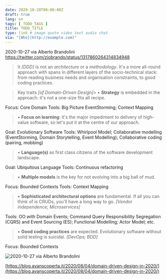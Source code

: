 ```yaml
---
date: 2020-10-28T00:00:00Z
draft: true
lang: en
tags: [ TODO_TAGS ]
title: TODO_TITLE
type: link # image quote video text audio chat
via: "[Who](http://example.com)"
---
```



2020-10-27 via Alberto Brandolini
https://twitter.com/ziobrando/status/1317860264314834948

> It *[DDD]* is not an *architecture* or a *methodology*. It's a more all-round approach with spans in different layers of the socio-technical stack: from reading business needs and organisation constraints, to good coding practices.

> Key traits *[of Domain-Driven Design]*>
> • **Strategy** is embedded in the approach: it's not a one-size fits all recipe.

Focus: Core Domain
Tools: Big Picture EventStorming; Context Mapping

> • **Focus on learning**: it's the major impediment to delivery of high-value software, so let's put it at the centre of our approach.

Goal: Evolutionary Software
Tools: Whirlpool Model; Collaborative modelling (EventStorming, Domain Storytelling, Event Modelling); Collaborative coding (pairing, mobbing)
 
> • **Language(s)** as first class citizens of the software development landscape.

Goal: Ubiquitous Language
Tools: Continuous refactoring

> • **Multiple models** is the key for not evolving into a big ball of mud. 

Focus: Bounded Contexts
Tools: Context Mapping

> • **Sophisticated architectural options** are fundamental. If all you can think of is CRUDs, you'll have a long way to go. *[Vendor independence; Microservices]*

Tools: OO with Domain Events; Command Query Responsibility Segregation (CQRS) and Event Sourcing (ES); Functional Modelling; Actor Model; etc.

> • **Good coding practices** are expected. Evolutionary software without solid testing is suicidal. *[DevOps; BDD]*

Focus: Bounded Contexts

![2020-10-27 via Alberto Brandolini](2020-10-27%20via%20Alberto%20Brandolini.tiff)

[https://blog.avanscoperta.it/2020/08/04/domain-driven-design-in-2020/](https://blog.avanscoperta.it/2020/08/04/domain-driven-design-in-2020/)


